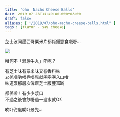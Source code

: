 ```yaml
---
title: 'oho! Nacho Cheese Balls'
date: 2019-07-23T15:49:00.000+08:00
draft: false
aliases: [ "/2019/07/oho-nacho-cheese-balls.html" ]
tags : [flavor - say cheese]
---
```


芝士波同墨西哥粟米片都係鍾意食嘅嘢…  

![](/images/ohonachocheeseballs.jpg)

咁何不「瀨尿牛丸」吓呢？  
  
有芝士味有粟米味又有香料味  
又係嗰啲唔覺唔覺就塞塞塞入口咁  
味道濃郁層次俾齋芝士版豐富啲  
  
都係啦！有少少漿口  
不過之後會飲嘢過一過水就OK  
  
吹吓海風睇吓景先~